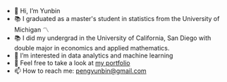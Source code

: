- 👋 Hi, I’m Yunbin
- 📚 I graduated as a master's student in statistics from the University of Michigan 〽️
- 📚 I did my undergrad in the University of California, San Diego with double major in economics and applied mathematics. 
- 👀 I’m interested in data analytics and machine learning
- 🌱 Feel free to take a look at [my portfolio](https://pengyunbin.github.io/)
- 📫 How to reach me: pengyunbin@gmail.com

<!---
pengyunbin/pengyunbin is a ✨ special ✨ repository because its `README.md` (this file) appears on your GitHub profile.
You can click the Preview link to take a look at your changes.
--->
